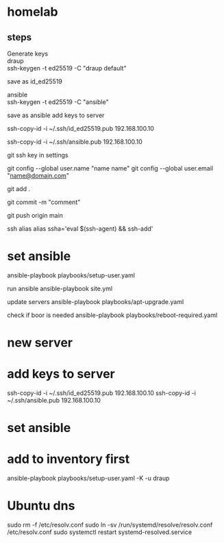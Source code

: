 # homelab

## steps

 Generate keys\
 draup\
ssh-keygen -t ed25519 -C "draup default"

save as id_ed25519 

ansible\
ssh-keygen -t ed25519 -C "ansible"
 
save as ansible
 add keys to server

ssh-copy-id -i ~/.ssh/id_ed25519.pub 192.168.100.10

ssh-copy-id -i ~/.ssh/ansible.pub 192.168.100.10

git ssh key in settings

git config --global user.name "name name"
git config --global user.email "name@domain.com"

git add .

git commit -m "comment"

 git push origin main

ssh alias
 alias ssha='eval $(ssh-agent) && ssh-add'


 # set ansible
 


 ansible-playbook playbooks/setup-user.yaml 


run ansible
ansible-playbook site.yml


update servers
ansible-playbook playbooks/apt-upgrade.yaml

check if boor is needed
ansible-playbook playbooks/reboot-required.yaml

# new server

# add keys to server
ssh-copy-id -i ~/.ssh/id_ed25519.pub 192.168.100.10
ssh-copy-id -i ~/.ssh/ansible.pub 192.168.100.10

 # set ansible
 # add to inventory first
ansible-playbook playbooks/setup-user.yaml -K -u draup

# Ubuntu dns
sudo rm -f /etc/resolv.conf
sudo ln -sv /run/systemd/resolve/resolv.conf /etc/resolv.conf
sudo systemctl restart systemd-resolved.service

 
